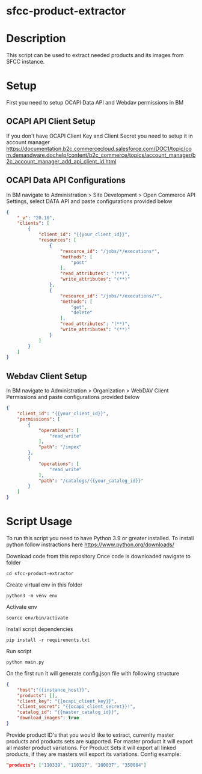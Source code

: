 # sfcc-product-extractor


# Description
This script can be used to extract needed products and its images from SFCC instance.

# Setup
First you need to setup OCAPI Data API and Webdav permissions in BM

## OCAPI API Client Setup
If you don't have OCAPI Client Key and Client Secret you need to setup it in account manager https://documentation.b2c.commercecloud.salesforce.com/DOC1/topic/com.demandware.dochelp/content/b2c_commerce/topics/account_manager/b2c_account_manager_add_api_client_id.html

## OCAPI Data API Configurations

In BM navigate to Administration >  Site Development >  Open Commerce API Settings, select DATA API and paste configurations provided below

```json
{
    "_v": "20.10",
    "clients": [
        {
            "client_id": "{{your_client_id}}",
            "resources": [
                {
                    "resource_id": "/jobs/*/executions*",
                    "methods": [
                        "post"
                    ],
                    "read_attributes": "(**)",
                    "write_attributes": "(**)"
                },
                {
                    "resource_id": "/jobs/*/executions/*",
                    "methods": [
                        "get",
                        "delete"
                    ],
                    "read_attributes": "(**)",
                    "write_attributes": "(**)"
                }
            ]
        }
    ]
}
```

## Webdav Client Setup
In BM navigate to Administration >  Organization >  WebDAV Client Permissions and paste configurations provided below

```json
{
    "client_id": "{{your_client_id}}",
    "permissions": [
        {
            "operations": [
                "read_write"
            ],
            "path": "/impex"
        },
        {
            "operations": [
                "read_write"
            ],
            "path": "/catalogs/{{your_catalog_id}}"
        }
    ]
}
```

# Script Usage
To run this script you need to have Python 3.9 or greater installed. 
To install python follow instractions here https://www.python.org/downloads/

Download code from this repository
Once code is downloaded navigate to folder 
```
cd sfcc-product-extractor
```
Create virtual env in this folder
```
python3 -m venv env
```
Activate env
```
source env/bin/activate
```
Install script dependencies
```
pip install -r requirements.txt
```
Run script
```
python main.py
```

On the first run it will generate config.json file with following structure
```json
{
    "host":"{{instance_host}}",
    "products": [],
    "client_key": "{{ocapi_client_key}}",
    "client_secret": "{{ocapi_client_secret}}!",
    "catalog_id": "{{master_catalog_id}}",
    "download_images": true
}
```
Provide product ID's that you would like to extract, currenlty master products and products sets are supported.
For master product it will export all master product variations.
For Product Sets it will export all linked products, if they are masters will export its variations.
Config example: 
```json
"products": ["110339", "110317", "100037", "350084"]
```



